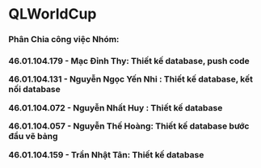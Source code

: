 # QLWorldCup
<h3>Phân Chia công việc Nhóm:<h3/>
<p>46.01.104.179 - Mạc Đỉnh Thy: Thiết kế database, push code <p/>
<p>46.01.104.131 - Nguyễn Ngọc Yến Nhi : Thiết kế database, kết nối database <p/>
<p>46.01.104.072 - Nguyễn Nhất Huy : Thiết kế database<p/>
<p>46.01.104.057 - Nguyễn Thế Hoàng: Thiết kế database bước đầu vẽ bảng <p/>
<p>46.01.104.159 - Trần Nhật Tân: Thiết kế database<p/>
